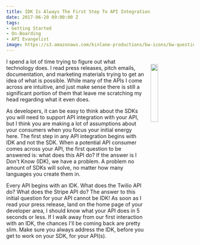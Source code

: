 ```yaml
---
title: IDK Is Always The First Step To API Integration
date: 2017-06-20 09:00:00 Z
tags:
- Getting Started
- On-Boarding
- API Evangelist
image: https://s3.amazonaws.com/kinlane-productions/bw-icons/bw-question-mark.png
---
```


<p><img src="­https://s3.amazonaws.com/kinlane-productions/bw-icons/bw-question-mark.png" align="right" width="20%" style="padding: 15px;" /></p>

I spend a lot of time trying to figure out what technology does. I read press releases, pitch emails, documentation, and marketing materials trying to get an idea of what is possible. While many of the APIs I come across are intuitive, and just make sense there is still a significant portion of them that leave me scratching my head regarding what it even does.

As developers, it can be easy to think about the SDKs you will need to support API integration with your API, but I think you are making a lot of assumptions about your consumers when you focus your initial energy here. The first step in any API integration begins with IDK and not the SDK. When a potential API consumer comes across your API, the first question to be answered is: what does this API do? If the answer is I Don't Know (IDK), we have a problem. A problem no amount of SDKs will solve, no matter how many languages you create them in.

Every API begins with an IDK. What does the Twilio API do? What does the Stripe API do? The answer to this initial question for your API cannot be IDK! As soon as I read your press release, land on the home page of your developer area, I should know what your API does in 5 seconds or less. If I walk away from our first interaction with an IDK, the chances I'll be coming back are pretty slim. Make sure you always address the IDK, before you get to work on your SDK, for your API(s).
